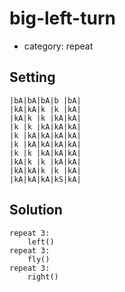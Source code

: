 # big-left-turn
- category: repeat

## Setting

```
|bA|bA|bA|b |bA|
|kA|kA|k |k |kA|
|kA|k |k |kA|kA|
|k |k |kA|kA|kA|
|k |kA|kA|kA|kA|
|k |kA|kA|kA|kA|
|k |k |kA|kA|kA|
|kA|k |k |kA|kA|
|kA|kA|k |k |kA|
|kA|kA|kA|kS|kA|
```

## Solution

```
repeat 3:
    left()
repeat 3:
    fly()
repeat 3:
    right()
```
